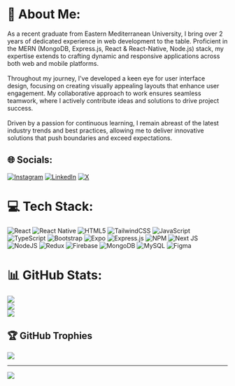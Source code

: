 # 💫 About Me:
As a recent graduate from Eastern Mediterranean University, I bring over 2 years of dedicated experience in web development to the table. Proficient in the MERN (MongoDB, Express.js, React & React-Native, Node.js) stack, my expertise extends to crafting dynamic and responsive applications across both web and mobile platforms.<br><br>Throughout my journey, I've developed a keen eye for user interface design, focusing on creating visually appealing layouts that enhance user engagement. My collaborative approach to work ensures seamless teamwork, where I actively contribute ideas and solutions to drive project success.<br><br>Driven by a passion for continuous learning, I remain abreast of the latest industry trends and best practices, allowing me to deliver innovative solutions that push boundaries and exceed expectations.


## 🌐 Socials:
[![Instagram](https://img.shields.io/badge/Instagram-%23E4405F.svg?logo=Instagram&logoColor=white)](https://instagram.com/furkandgn99) [![LinkedIn](https://img.shields.io/badge/LinkedIn-%230077B5.svg?logo=linkedin&logoColor=white)](https://linkedin.com/in/furkandgn99) [![X](https://img.shields.io/badge/X-black.svg?logo=X&logoColor=white)](https://x.com/Furkandgn99) 

# 💻 Tech Stack:
![React](https://img.shields.io/badge/react-%2320232a.svg?style=for-the-badge&logo=react&logoColor=%2361DAFB) ![React Native](https://img.shields.io/badge/react_native-%2320232a.svg?style=for-the-badge&logo=react&logoColor=%2361DAFB) ![HTML5](https://img.shields.io/badge/html5-%23E34F26.svg?style=for-the-badge&logo=html5&logoColor=white) ![TailwindCSS](https://img.shields.io/badge/tailwindcss-%2338B2AC.svg?style=for-the-badge&logo=tailwind-css&logoColor=white) ![JavaScript](https://img.shields.io/badge/javascript-%23323330.svg?style=for-the-badge&logo=javascript&logoColor=%23F7DF1E) ![TypeScript](https://img.shields.io/badge/typescript-%23007ACC.svg?style=for-the-badge&logo=typescript&logoColor=white) ![Bootstrap](https://img.shields.io/badge/bootstrap-%238511FA.svg?style=for-the-badge&logo=bootstrap&logoColor=white) ![Expo](https://img.shields.io/badge/expo-1C1E24?style=for-the-badge&logo=expo&logoColor=#D04A37) ![Express.js](https://img.shields.io/badge/express.js-%23404d59.svg?style=for-the-badge&logo=express&logoColor=%2361DAFB) ![NPM](https://img.shields.io/badge/NPM-%23CB3837.svg?style=for-the-badge&logo=npm&logoColor=white) ![Next JS](https://img.shields.io/badge/Next-black?style=for-the-badge&logo=next.js&logoColor=white) ![NodeJS](https://img.shields.io/badge/node.js-6DA55F?style=for-the-badge&logo=node.js&logoColor=white) ![Redux](https://img.shields.io/badge/redux-%23593d88.svg?style=for-the-badge&logo=redux&logoColor=white) ![Firebase](https://img.shields.io/badge/Firebase-039BE5?style=for-the-badge&logo=Firebase&logoColor=white) ![MongoDB](https://img.shields.io/badge/MongoDB-%234ea94b.svg?style=for-the-badge&logo=mongodb&logoColor=white) ![MySQL](https://img.shields.io/badge/mysql-%2300000f.svg?style=for-the-badge&logo=mysql&logoColor=white) ![Figma](https://img.shields.io/badge/figma-%23F24E1E.svg?style=for-the-badge&logo=figma&logoColor=white)
# 📊 GitHub Stats:
![](https://github-readme-stats.vercel.app/api?username=Furkandgn99&theme=react&hide_border=true&include_all_commits=true&count_private=true)<br/>
![](https://github-readme-streak-stats.herokuapp.com/?user=Furkandgn99&theme=react&hide_border=true)<br/>
![](https://github-readme-stats.vercel.app/api/top-langs/?username=Furkandgn99&theme=react&hide_border=true&include_all_commits=true&count_private=true&layout=compact)

## 🏆 GitHub Trophies
![](https://github-profile-trophy.vercel.app/?username=Furkandgn99&theme=discord&no-frame=false&no-bg=true&margin-w=4)

---
[![](https://visitcount.itsvg.in/api?id=Furkandgn99&icon=0&color=1)](https://visitcount.itsvg.in)

<!-- Proudly created with GPRM ( https://gprm.itsvg.in ) -->
